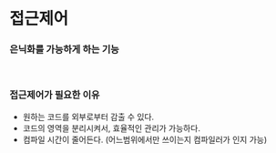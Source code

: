 # 접근제어
### 은닉화를 가능하게 하는 기능

<br/>

### 접근제어가 필요한 이유
* 원하는 코드를 외부로부터 감출 수 있다.
* 코드의 영역을 분리시켜서, 효율적인 관리가 가능하다.
* 컴파일 시간이 줄어든다. (어느범위에서만 쓰이는지 컴파일러가 인지 가능) 